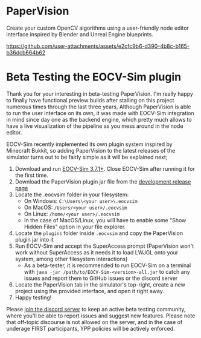 # PaperVision

Create your custom OpenCV algorithms using a user-friendly node editor interface inspired by Blender and Unreal Engine blueprints.

https://github.com/user-attachments/assets/e2cfc9b6-d390-4b8c-b165-b36dcb664b62

# Beta Testing the EOCV-Sim plugin

Thank you for your interesting in beta-testing PaperVision. I'm really happy to finally have functional preview builds after stalling on this project numerous times through the last three years,
Although PaperVision is able to run the user interface on its own, it was made with EOCV-Sim integration in mind since day one as the backend engine, which pretty much allows to have a live visualization of the pipeline as you mess around in the node editor.

EOCV-Sim recently implemented its own plugin system inspired by Minecraft Bukkit, so adding PaperVision to the latest releases of the simulator turns out to be fairly simple as it will be explained next;

1. Download and run [EOCV-Sim 3.7.1+](https://deltacv.gitbook.io/eocv-sim/downloading-eocv-sim). Close EOCV-Sim after running it for the first time.
2. Download the PaperVision plugin jar file from the [development release page](https://github.com/deltacv/PaperVision/releases/tag/Dev)
3. Locate the .eocvsim folder in your filesystem:
   - On Windows: `C:\Users\<your user>\.eocvsim`
   - On MacOS: `/Users/<your user>/.eocvsim`
   - On Linux: `/home/<your user>/.eocvsim`
   - In the case of MacOS/Linux, you will have to enable some "Show Hidden Files" option in your file explorer.
4. Locate the `plugins` folder inside `.eocvsim` and copy the PaperVision plugin jar into it
5. Run EOCV-Sim and accept the SuperAccess prompt (PaperVision won't work without SuperAccess as it needs it to load LWJGL onto your system, among other filesystem interactions)
   - As a beta-tester, it is recommended to run EOCV-Sim on a terminal with `java -jar /path/to/EOCV-Sim-<version>-all.jar` to catch any issues and report them to GitHub issues or the discord server
6. Locate the PaperVision tab in the simulator's top-right, create a new project using the provided interface, and open it right away.
7. Happy testing!

Please [join the discord server](https://discord.gg/A3RMYzf6DA) to keep an active beta testing community, where you'll be able to report issues and suggest new features. Please note that off-topic discourse is not allowed on the server, and in the case of underage FIRST participants, YPP policies will be actively enforced.
